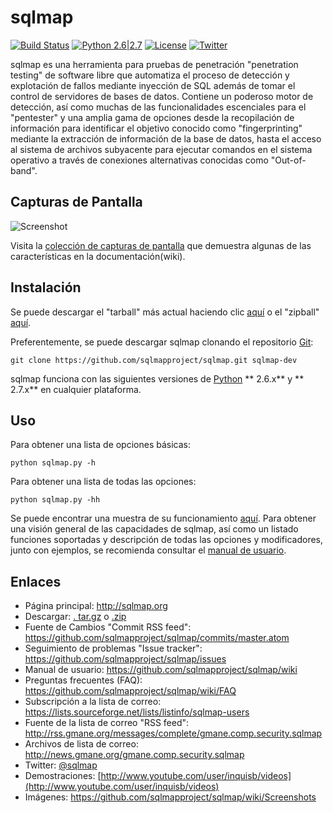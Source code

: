 sqlmap
==
[![Build Status](https://api.travis-ci.org/sqlmapproject/sqlmap.svg?branch=master)](https://api.travis-ci.org/sqlmapproject/sqlmap) [![Python 2.6|2.7](https://img.shields.io/badge/python-2.6|2.7-yellow.svg)](https://www.python.org/) [![License](https://img.shields.io/badge/license-GPL2-red.svg)](https://raw.githubusercontent.com/sqlmapproject/sqlmap/master/doc/COPYING) [![Twitter](https://img.shields.io/badge/twitter-@sqlmap-blue.svg)](https://twitter.com/sqlmap)

sqlmap es una herramienta para pruebas de penetración "penetration testing" de software libre que automatiza el proceso de detección y explotación de fallos mediante inyección de SQL además de tomar el control de servidores de bases de datos. Contiene un poderoso motor de detección, así como muchas de las funcionalidades escenciales para el "pentester" y una amplia gama de opciones desde la recopilación de información para identificar el objetivo conocido como "fingerprinting" mediante la extracción de información de la base de datos, hasta el acceso al sistema de archivos subyacente para ejecutar comandos en el sistema operativo a través de conexiones alternativas conocidas como "Out-of-band".

Capturas de Pantalla
---
![Screenshot](https://raw.github.com/wiki/sqlmapproject/sqlmap/images/sqlmap_screenshot.png)

Visita la [colección de capturas de pantalla](https://github.com/sqlmapproject/sqlmap/wiki/Screenshots) que demuestra algunas de las características en la documentación(wiki).

Instalación
---

Se puede descargar el "tarball" más actual haciendo clic [aquí](https://github.com/sqlmapproject/sqlmap/tarball/master) o el "zipball" [aquí](https://github.com/sqlmapproject/sqlmap/zipball/master).

Preferentemente, se puede descargar sqlmap clonando el repositorio [Git](https://github.com/sqlmapproject/sqlmap):

    git clone https://github.com/sqlmapproject/sqlmap.git sqlmap-dev

sqlmap funciona con las siguientes versiones de [Python](http://www.python.org/download/) ** 2.6.x** y ** 2.7.x** en cualquier plataforma.

Uso
---

Para obtener una lista de opciones básicas: 

    python sqlmap.py -h 

Para obtener una lista de todas las opciones:

    python sqlmap.py -hh

Se puede encontrar una muestra de su funcionamiento [aquí](https://gist.github.com/stamparm/5335217).
Para obtener una visión general de las capacidades de sqlmap, así como un listado funciones soportadas y descripción de todas las opciones y modificadores, junto con ejemplos, se recomienda consultar el [manual de usuario](https://github.com/sqlmapproject/sqlmap/wiki).

Enlaces
---

* Página principal: http://sqlmap.org 
* Descargar: [. tar.gz](https://github.com/sqlmapproject/sqlmap/tarball/master) o [.zip](https://github.com/sqlmapproject/sqlmap/zipball/master)
* Fuente de Cambios "Commit RSS feed": https://github.com/sqlmapproject/sqlmap/commits/master.atom
* Seguimiento de problemas "Issue tracker": https://github.com/sqlmapproject/sqlmap/issues
* Manual de usuario: https://github.com/sqlmapproject/sqlmap/wiki
* Preguntas frecuentes (FAQ): https://github.com/sqlmapproject/sqlmap/wiki/FAQ
* Subscripción a la lista de correo: https://lists.sourceforge.net/lists/listinfo/sqlmap-users
* Fuente de la lista de correo "RSS feed": http://rss.gmane.org/messages/complete/gmane.comp.security.sqlmap
* Archivos de lista de correo: http://news.gmane.org/gmane.comp.security.sqlmap
* Twitter: [@sqlmap](https://twitter.com/sqlmap)
* Demostraciones: [http://www.youtube.com/user/inquisb/videos](http://www.youtube.com/user/inquisb/videos)
* Imágenes: https://github.com/sqlmapproject/sqlmap/wiki/Screenshots
